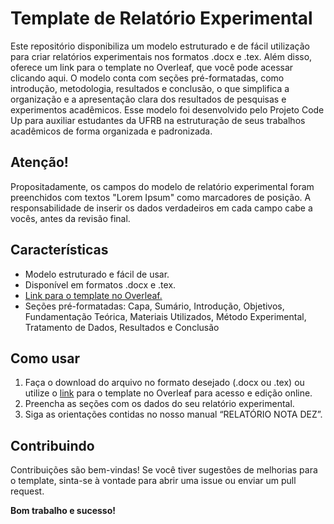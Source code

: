 # Template de Relatório Experimental
Este repositório disponibiliza um modelo estruturado e de fácil utilização para criar relatórios experimentais nos formatos .docx e .tex. Além disso, oferece um link para o template no Overleaf, que você pode acessar clicando aqui. O modelo conta com seções pré-formatadas, como introdução, metodologia, resultados e conclusão, o que simplifica a organização e a apresentação clara dos resultados de pesquisas e experimentos acadêmicos. Esse modelo foi desenvolvido pelo Projeto Code Up para auxiliar estudantes da UFRB na estruturação de seus trabalhos acadêmicos de forma organizada e padronizada.

## Atenção!

Propositadamente, os campos do modelo de relatório experimental foram preenchidos com textos "Lorem Ipsum" como marcadores de posição. A responsabilidade de inserir os dados verdadeiros em cada campo cabe a vocês, antes da revisão final.

## Características

- Modelo estruturado e fácil de usar.
- Disponível em formatos .docx e .tex.
- [Link para o template no Overleaf.](https://www.overleaf.com/latex/templates/modelo-relatorio-experimental/dvzhrhyvswwg)
- Seções pré-formatadas: Capa, Sumário, Introdução, Objetivos, Fundamentação Teórica, Materiais Utilizados, Método Experimental, Tratamento de Dados, Resultados e Conclusão

## Como usar

1. Faça o download do arquivo no formato desejado (.docx ou .tex) ou utilize o [link](https://www.overleaf.com/latex/templates/modelo-relatorio-experimental/dvzhrhyvswwg) para o template no Overleaf para acesso e edição online.
2. Preencha as seções com os dados do seu relatório experimental.
3. Siga as orientações contidas no nosso manual “RELATÓRIO NOTA DEZ”.

## Contribuindo

Contribuições são bem-vindas! Se você tiver sugestões de melhorias para o template, sinta-se à vontade para abrir uma issue ou enviar um pull request.



**Bom trabalho e sucesso!**

